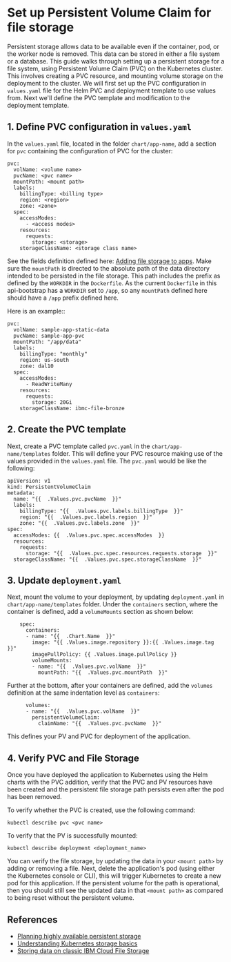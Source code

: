 # Set up Persistent Volume Claim for file storage

Persistent storage allows data to be available even if the container, pod, or the worker node is removed.  This data can be stored in either a file system or a database.  This guide walks through setting up a persistent storage for a file system, using Persistent Volume Claim (PVC) on the Kubernetes cluster.  This involves creating a PVC resource, and mounting volume storage on the deployment to the cluster.  We will first set up the PVC configuration in `values.yaml` file for the Helm PVC and deployment template to use values from.  Next we'll define the PVC template and modification to the deployment template.

## 1. Define PVC configuration in `values.yaml`

In the `values.yaml` file, located in the folder `chart/app-name`, add a section for `pvc` containing the configuration of PVC for the cluster:

```
pvc:
  volName: <volume name>
  pvcName: <pvc name>
  mountPath: <mount path>
  labels:
    billingType: <billing type>
    region: <region>
    zone: <zone>
  spec:
    accessModes:
      - <access modes>
    resources:
      requests:
        storage: <storage>
    storageClassName: <storage class name>
```

See the fields definition defined here: [Adding file storage to apps](https://cloud.ibm.com/docs/containers?topic=containers-file_storage#add_file). Make sure the `mountPath` is directed to the absolute path of the data directory intended to be persisted in the file storage. This path includes the prefix as defined by the `WORKDIR` in the `Dockerfile`. As the current `Dockerfile` in this api-bootstrap has a `WORKDIR` set to `/app`, so any `mountPath` defined here should have a `/app` prefix defined here.

Here is an example::
```
pvc:
  volName: sample-app-static-data
  pvcName: sample-app-pvc
  mountPath: "/app/data"
  labels:
    billingType: "monthly"
    region: us-south
    zone: dal10
  spec:
    accessModes:
      - ReadWriteMany
    resources:
      requests:
        storage: 20Gi
    storageClassName: ibmc-file-bronze    
```

## 2. Create the PVC template

Next, create a PVC template called `pvc.yaml` in the `chart/app-name/templates` folder.  This will define your PVC resource making use of the values provided in the `values.yaml` file. The `pvc.yaml` would be like the following:
```
apiVersion: v1
kind: PersistentVolumeClaim
metadata:
  name: "{{  .Values.pvc.pvcName  }}"
  labels:
    billingType: "{{  .Values.pvc.labels.billingType  }}"
    region: "{{  .Values.pvc.labels.region  }}"
    zone: "{{  .Values.pvc.labels.zone  }}"
spec:
  accessModes: {{  .Values.pvc.spec.accessModes  }}
  resources:
    requests:
      storage: "{{  .Values.pvc.spec.resources.requests.storage  }}"
  storageClassName: "{{  .Values.pvc.spec.storageClassName  }}"
```

## 3. Update `deployment.yaml`

Next, mount the volume to your deployment, by updating `deployment.yaml` in `chart/app-name/templates` folder.  Under the `containers` section, where the container is defined, add a `volumeMounts` section as shown below:
```
    spec:
      containers:
      - name: "{{  .Chart.Name  }}"
        image: "{{ .Values.image.repository }}:{{ .Values.image.tag }}"
        imagePullPolicy: {{ .Values.image.pullPolicy }}
        volumeMounts:
        - name: "{{  .Values.pvc.volName  }}"
          mountPath: "{{  .Values.pvc.mountPath  }}"
```

Further at the bottom, after your containers are defined, add the `volumes` definition at the same indentation level as `containers`:
```
      volumes:
      - name: "{{  .Values.pvc.volName  }}"
        persistentVolumeClaim:
          claimName: "{{  .Values.pvc.pvcName  }}"
```

This defines your PV and PVC for deployment of the application.  

## 4. Verify PVC and File Storage

Once you have deployed the application to Kubernetes using the Helm charts with the PVC addition, verify that the PVC and PV resources have been created and the persistent file storage path persists even after the pod has been removed.

To verify whether the PVC is created, use the following command:
```
kubectl describe pvc <pvc name>
```

To verify that the PV is successfully mounted:
```
kubectl describe deployment <deployment_name>
```

You can verify the file storage, by updating the data in your `<mount path>` by adding or removing a file. Next, delete the application's pod (using either the Kubernetes console or CLI), this will trigger Kubernetes to create a new pod for this application. If the persistent volume for the path is operational, then you should still see the updated data in that `<mount path>` as compared to being reset without the persistent volume.

## References
* [Planning highly available persistent storage](https://cloud.ibm.com/docs/containers?topic=containers-storage_planning#choose_storage_solution)
* [Understanding Kubernetes storage basics](https://cloud.ibm.com/docs/containers?topic=containers-kube_concepts)
* [Storing data on classic IBM Cloud File Storage](https://cloud.ibm.com/docs/containers?topic=containers-file_storage)
